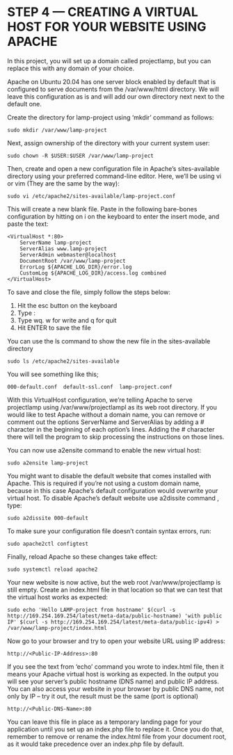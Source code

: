 # STEP 4 — CREATING A VIRTUAL HOST FOR YOUR WEBSITE USING APACHE

In this project, you will set up a domain called projectlamp, but you can replace this with any domain of your choice.

Apache on Ubuntu 20.04 has one server block enabled by default that is configured to serve documents from the /var/www/html directory.
We will leave this configuration as is and will add our own directory next next to the default one.

Create the directory for lamp-project using ‘mkdir’ command as follows:

```
sudo mkdir /var/www/lamp-project
```

Next, assign ownership of the directory with your current system user:

```
sudo chown -R $USER:$USER /var/www/lamp-project
```

Then, create and open a new configuration file in Apache’s sites-available directory using your preferred command-line editor. 
Here, we’ll be using vi or vim (They are the same by the way):

```
sudo vi /etc/apache2/sites-available/lamp-project.conf
```

This will create a new blank file. Paste in the following bare-bones configuration by hitting on i on the keyboard to enter the 
insert mode, and paste the text:


```
<VirtualHost *:80>
    ServerName lamp-project
    ServerAlias www.lamp-project 
    ServerAdmin webmaster@localhost
    DocumentRoot /var/www/lamp-project
    ErrorLog ${APACHE_LOG_DIR}/error.log
    CustomLog ${APACHE_LOG_DIR}/access.log combined
</VirtualHost>
```


To save and close the file, simply follow the steps below:

1. Hit the esc button on the keyboard
2. Type :
3. Type wq. w for write and q for quit
4. Hit ENTER to save the file


You can use the ls command to show the new file in the sites-available directory


```
sudo ls /etc/apache2/sites-available
```

You will see something like this;

```
000-default.conf  default-ssl.conf  lamp-project.conf
```

With this VirtualHost configuration, we’re telling Apache to serve projectlamp using /var/www/projectlampl as its web root directory.
If you would like to test Apache without a domain name, you can remove or comment out the options ServerName and ServerAlias by 
adding a # character in the beginning of each option’s lines. Adding the # character there will tell the program to skip processing 
the instructions on those lines.

You can now use a2ensite command to enable the new virtual host:

```
sudo a2ensite lamp-project
```

You might want to disable the default website that comes installed with Apache. This is required if you’re not using a custom 
domain name, because in this case Apache’s default configuration would overwrite your virtual host. To disable Apache’s default 
website use a2dissite command , type:

```
sudo a2dissite 000-default
```

To make sure your configuration file doesn’t contain syntax errors, run:

```
sudo apache2ctl configtest
```

Finally, reload Apache so these changes take effect:


```
sudo systemctl reload apache2
```

Your new website is now active, but the web root /var/www/projectlamp is still empty. Create an index.html file in that location 
so that we can test that the virtual host works as expected:


```
sudo echo 'Hello LAMP-project from hostname' $(curl -s http://169.254.169.254/latest/meta-data/public-hostname) 'with public IP' $(curl -s http://169.254.169.254/latest/meta-data/public-ipv4) > /var/www/lamp-project/index.html
```

Now go to your browser and try to open your website URL using IP address:


```
http://<Public-IP-Address>:80
```

If you see the text from ‘echo’ command you wrote to index.html file, then it means your Apache virtual host is working as expected.
In the output you will see your server’s public hostname (DNS name) and public IP address. You can also access your website in your
browser by public DNS name, not only by IP – try it out, the result must be the same (port is optional)


```
http://<Public-DNS-Name>:80
```

You can leave this file in place as a temporary landing page for your application until you set up an index.php file to replace it.
Once you do that, remember to remove or rename the index.html file from your document root, as it would take precedence over an 
index.php file by default.



